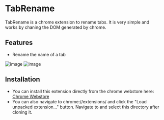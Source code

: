 # TabRename
TabRename is a chrome extension to rename tabs.
It is very simple and works by chaning the DOM generated by chrome.

## Features
- Rename the name of a tab

![image](https://user-images.githubusercontent.com/42584176/113787334-d4c2c980-9708-11eb-9a9d-aae5e0c88467.png) ![image](https://user-images.githubusercontent.com/42584176/113787354-dbe9d780-9708-11eb-9c37-9c3299267921.png)




## Installation

- You can install this extension directly from the chrome webstore here: [Chrome Webstore](https://chrome.google.com/webstore/detail/tab-rename/lgoehggcekcijojdfdifnfknonmeillp?hl=en&authuser=8)
- You can also navigate to chrome://extensions/ and click the "Load unpacked extension..." button. Navigate to and select this directory after cloning it. 





